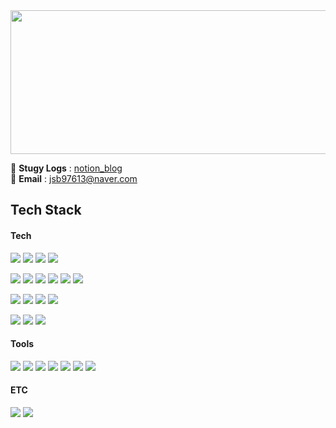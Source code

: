 
<img src="https://user-images.githubusercontent.com/86769182/151322798-a023c0e5-585f-42c2-a176-980ae36b04b0.jpeg" width="1000" height="230" />

📝 **Stugy Logs** : [notion_blog](https://www.notion.so/subilog/Programming-Study-Records-f67b9bd439a542239de151737cde29dd)  
📨 **Email** : jsb97613@naver.com

## Tech Stack

#### Tech
![](https://img.shields.io/badge/JavaScript-F7DF1E?style=flat-square&logo=javascript&logoColor=black)
![](https://img.shields.io/badge/TypeScript-1572B6?style=flat-square&logo=typescript&logoColor=white)
![](https://img.shields.io/badge/HTML-E34F26?style=flat-square&logo=html5&logoColor=white)
![](https://img.shields.io/badge/CSS-1572B6?style=flat-square&logo=css3&logoColor=white)

![](https://img.shields.io/badge/Node.js-43853D?style=flat-square&logo=node.js&logoColor=white)
![](https://img.shields.io/badge/MySQL-00000F?style=flat-square&logo=mysql&logoColor=white)
![](https://img.shields.io/badge/Sequelize-52B0E7?style=flat-square&logo=sequelize&logoColor=white)
![](https://img.shields.io/badge/Express.js-404D59?style=flat-square&logo=express&logoColor=white)
![](https://img.shields.io/badge/Auth0-EB5424?style=flat-square&logo=auth0&logoColor=white)
![](https://img.shields.io/badge/JSON_Web_Tokens-000000?style=flat-square&logo=jsonwebtokens&logoColor=white)

![](https://img.shields.io/badge/React-20232A?style=flat-square&logo=react&logoColor=61DAFB)
![](https://img.shields.io/badge/React_Hooks-20232A?style=flat-square&logo=react&logoColor=61DAFB)
![](https://img.shields.io/badge/React_Axios-20232A?style=flat-square&logo=react&logoColor=61DAFB)
![](https://img.shields.io/badge/React_Router-CA4245?style=flat-square&logo=react-router&logoColor=white)

![](https://img.shields.io/badge/EC2-232F3E?style=flat-square&logo=amazon-aws&logoColor=white)
![](https://img.shields.io/badge/RDS-232F3E?style=flat-square&logo=amazon-aws&logoColor=white)
![](https://img.shields.io/badge/S3-232F3E?style=flat-square&logo=amazon-aws&logoColor=white)

#### Tools
![](https://img.shields.io/badge/Git-F05032?style=flat-square&logo=git&logoColor=white)
![](https://img.shields.io/badge/GitHub-100000?style=flat-square&logo=github&logoColor=white)
![](https://img.shields.io/badge/GitBook-0078D6?style=flat-square&logo=gitbook&logoColor=white)
![](https://img.shields.io/badge/Postman-FF6C37?style=flat-square&logo=postman&logoColor=white)
![](https://img.shields.io/badge/DBeaver-404D59?style=flat-square&logo=dbeaver&logoColor=white)
![](https://img.shields.io/badge/Notion-000000?style=flat-square&logo=notion&logoColor=white)
![](https://img.shields.io/badge/VScode-007ACC?style=flat-square&logo=visualstudiocode&logoColor=white)

#### ETC

![](https://img.shields.io/badge/npm-CB3837?style=flat-square&logo=npm&logoColor=white)
![](https://img.shields.io/badge/nodemon-76D04B?style=flat-square&logo=nodemon&logoColor=white)


